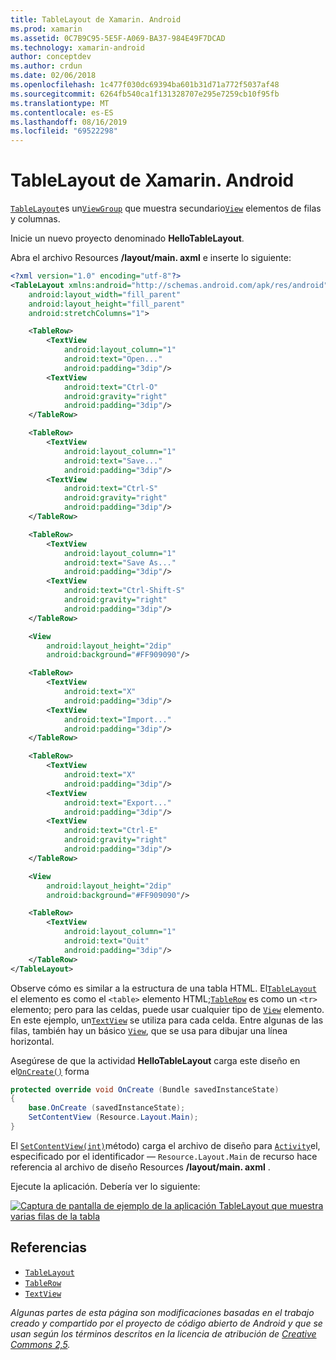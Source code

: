 ```yaml
---
title: TableLayout de Xamarin. Android
ms.prod: xamarin
ms.assetid: 0C7B9C95-5E5F-A069-BA37-984E49F7DCAD
ms.technology: xamarin-android
author: conceptdev
ms.author: crdun
ms.date: 02/06/2018
ms.openlocfilehash: 1c477f030dc69394ba601b31d71a772f5037af48
ms.sourcegitcommit: 6264fb540ca1f131328707e295e7259cb10f95fb
ms.translationtype: MT
ms.contentlocale: es-ES
ms.lasthandoff: 08/16/2019
ms.locfileid: "69522298"
---
```

# <a name="xamarinandroid-tablelayout"></a>TableLayout de Xamarin. Android

[`TableLayout`](xref:Android.Widget.TableLayout)es un[`ViewGroup`](xref:Android.Views.ViewGroup)
que muestra secundario[`View`](xref:Android.Views.View)
elementos de filas y columnas.

Inicie un nuevo proyecto denominado **HelloTableLayout**.

Abra el archivo Resources **/layout/main. axml** e inserte lo siguiente:

```xml
<?xml version="1.0" encoding="utf-8"?>
<TableLayout xmlns:android="http://schemas.android.com/apk/res/android"
    android:layout_width="fill_parent"
    android:layout_height="fill_parent"
    android:stretchColumns="1">

    <TableRow>
        <TextView
            android:layout_column="1"
            android:text="Open..."
            android:padding="3dip"/>
        <TextView
            android:text="Ctrl-O"
            android:gravity="right"
            android:padding="3dip"/>
    </TableRow>

    <TableRow>
        <TextView
            android:layout_column="1"
            android:text="Save..."
            android:padding="3dip"/>
        <TextView
            android:text="Ctrl-S"
            android:gravity="right"
            android:padding="3dip"/>
    </TableRow>

    <TableRow>
        <TextView
            android:layout_column="1"
            android:text="Save As..."
            android:padding="3dip"/>
        <TextView
            android:text="Ctrl-Shift-S"
            android:gravity="right"
            android:padding="3dip"/>
    </TableRow>

    <View
        android:layout_height="2dip"
        android:background="#FF909090"/>

    <TableRow>
        <TextView
            android:text="X"
            android:padding="3dip"/>
        <TextView
            android:text="Import..."
            android:padding="3dip"/>
    </TableRow>

    <TableRow>
        <TextView
            android:text="X"
            android:padding="3dip"/>
        <TextView
            android:text="Export..."
            android:padding="3dip"/>
        <TextView
            android:text="Ctrl-E"
            android:gravity="right"
            android:padding="3dip"/>
    </TableRow>

    <View
        android:layout_height="2dip"
        android:background="#FF909090"/>

    <TableRow>
        <TextView
            android:layout_column="1"
            android:text="Quit"
            android:padding="3dip"/>
    </TableRow>
</TableLayout>
```

Observe cómo es similar a la estructura de una tabla HTML. El[`TableLayout`](xref:Android.Widget.TableLayout)
el elemento es como el `<table>` elemento HTML;[`TableRow`](xref:Android.Widget.TableRow)
es como un `<tr>` elemento; pero para las celdas, puede usar cualquier tipo de [`View`](xref:Android.Views.View) elemento. En este ejemplo, un[`TextView`](xref:Android.Widget.TextView)
se utiliza para cada celda. Entre algunas de las filas, también hay un básico [`View`](xref:Android.Views.View), que se usa para dibujar una línea horizontal.

Asegúrese de que la actividad **HelloTableLayout** carga este diseño en el[`OnCreate()`](xref:Android.App.Activity.OnCreate*)
forma

```csharp
protected override void OnCreate (Bundle savedInstanceState)
{
    base.OnCreate (savedInstanceState);
    SetContentView (Resource.Layout.Main);
}
```

El [`SetContentView(int)`](xref:Android.App.Activity.SetContentView*)método) carga el archivo de diseño para [`Activity`](xref:Android.App.Activity)el, especificado por el identificador &mdash; `Resource.Layout.Main` de recurso hace referencia al archivo de diseño Resources **/layout/main. axml** .

Ejecute la aplicación. Debería ver lo siguiente:

[![Captura de pantalla de ejemplo de la aplicación TableLayout que muestra varias filas de la tabla](table-layout-images/helloviews3.png)](table-layout-images/helloviews3.png#lightbox)



## <a name="references"></a>Referencias

- [`TableLayout`](xref:Android.Widget.TableLayout)
- [`TableRow`](xref:Android.Widget.TableRow)
- [`TextView`](xref:Android.Widget.TextView)

_Algunas partes de esta página son modificaciones basadas en el trabajo creado y compartido por el proyecto de código abierto de Android y que se usan según los términos descritos en la licencia de atribución de [Creative Commons 2,5](http://creativecommons.org/licenses/by/2.5/)._

